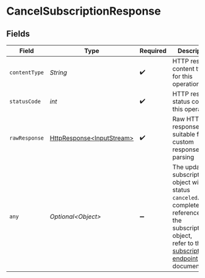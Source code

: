 # CancelSubscriptionResponse


## Fields

| Field                                                                                                                                                                                  | Type                                                                                                                                                                                   | Required                                                                                                                                                                               | Description                                                                                                                                                                            |
| -------------------------------------------------------------------------------------------------------------------------------------------------------------------------------------- | -------------------------------------------------------------------------------------------------------------------------------------------------------------------------------------- | -------------------------------------------------------------------------------------------------------------------------------------------------------------------------------------- | -------------------------------------------------------------------------------------------------------------------------------------------------------------------------------------- |
| `contentType`                                                                                                                                                                          | *String*                                                                                                                                                                               | :heavy_check_mark:                                                                                                                                                                     | HTTP response content type for this operation                                                                                                                                          |
| `statusCode`                                                                                                                                                                           | *int*                                                                                                                                                                                  | :heavy_check_mark:                                                                                                                                                                     | HTTP response status code for this operation                                                                                                                                           |
| `rawResponse`                                                                                                                                                                          | [HttpResponse\<InputStream>](https://docs.oracle.com/en/java/javase/11/docs/api/java.net.http/java/net/http/HttpResponse.html)                                                         | :heavy_check_mark:                                                                                                                                                                     | Raw HTTP response; suitable for custom response parsing                                                                                                                                |
| `any`                                                                                                                                                                                  | *Optional\<Object>*                                                                                                                                                                    | :heavy_minus_sign:                                                                                                                                                                     | The updated subscription object with status `canceled`. For a complete reference of the subscription object,<br/>refer to the [Get subscription endpoint](get-subscription) documentation. |